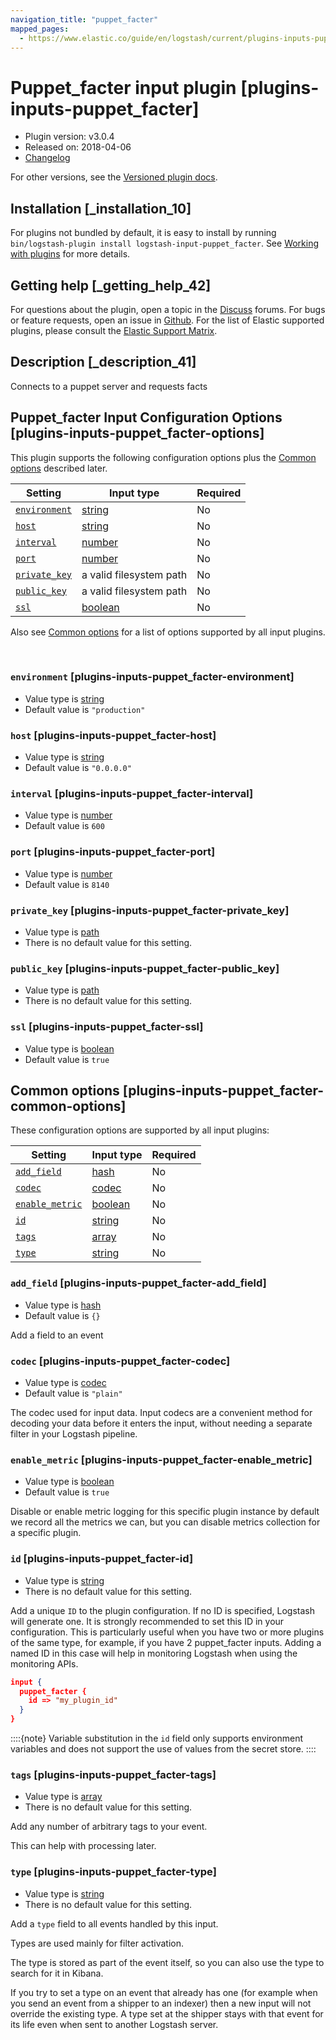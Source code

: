 ```yaml
---
navigation_title: "puppet_facter"
mapped_pages:
  - https://www.elastic.co/guide/en/logstash/current/plugins-inputs-puppet_facter.html
---
```


# Puppet_facter input plugin [plugins-inputs-puppet_facter]


* Plugin version: v3.0.4
* Released on: 2018-04-06
* [Changelog](https://github.com/logstash-plugins/logstash-input-puppet_facter/blob/v3.0.4/CHANGELOG.md)

For other versions, see the [Versioned plugin docs](/vpr/input-puppet_facter-index.md).

## Installation [_installation_10]

For plugins not bundled by default, it is easy to install by running `bin/logstash-plugin install logstash-input-puppet_facter`. See [Working with plugins](logstash://reference/working-with-plugins.md) for more details.


## Getting help [_getting_help_42]

For questions about the plugin, open a topic in the [Discuss](http://discuss.elastic.co) forums. For bugs or feature requests, open an issue in [Github](https://github.com/logstash-plugins/logstash-input-puppet_facter). For the list of Elastic supported plugins, please consult the [Elastic Support Matrix](https://www.elastic.co/support/matrix#logstash_plugins).


## Description [_description_41]

Connects to a puppet server and requests facts


## Puppet_facter Input Configuration Options [plugins-inputs-puppet_facter-options]

This plugin supports the following configuration options plus the [Common options](plugins-inputs-puppet_facter.md#plugins-inputs-puppet_facter-common-options) described later.

| Setting | Input type | Required |
| --- | --- | --- |
| [`environment`](plugins-inputs-puppet_facter.md#plugins-inputs-puppet_facter-environment) | [string](introduction.md#string) | No |
| [`host`](plugins-inputs-puppet_facter.md#plugins-inputs-puppet_facter-host) | [string](introduction.md#string) | No |
| [`interval`](plugins-inputs-puppet_facter.md#plugins-inputs-puppet_facter-interval) | [number](introduction.md#number) | No |
| [`port`](plugins-inputs-puppet_facter.md#plugins-inputs-puppet_facter-port) | [number](introduction.md#number) | No |
| [`private_key`](plugins-inputs-puppet_facter.md#plugins-inputs-puppet_facter-private_key) | a valid filesystem path | No |
| [`public_key`](plugins-inputs-puppet_facter.md#plugins-inputs-puppet_facter-public_key) | a valid filesystem path | No |
| [`ssl`](plugins-inputs-puppet_facter.md#plugins-inputs-puppet_facter-ssl) | [boolean](introduction.md#boolean) | No |

Also see [Common options](plugins-inputs-puppet_facter.md#plugins-inputs-puppet_facter-common-options) for a list of options supported by all input plugins.

 

### `environment` [plugins-inputs-puppet_facter-environment]

* Value type is [string](introduction.md#string)
* Default value is `"production"`


### `host` [plugins-inputs-puppet_facter-host]

* Value type is [string](introduction.md#string)
* Default value is `"0.0.0.0"`


### `interval` [plugins-inputs-puppet_facter-interval]

* Value type is [number](introduction.md#number)
* Default value is `600`


### `port` [plugins-inputs-puppet_facter-port]

* Value type is [number](introduction.md#number)
* Default value is `8140`


### `private_key` [plugins-inputs-puppet_facter-private_key]

* Value type is [path](introduction.md#path)
* There is no default value for this setting.


### `public_key` [plugins-inputs-puppet_facter-public_key]

* Value type is [path](introduction.md#path)
* There is no default value for this setting.


### `ssl` [plugins-inputs-puppet_facter-ssl]

* Value type is [boolean](introduction.md#boolean)
* Default value is `true`



## Common options [plugins-inputs-puppet_facter-common-options]

These configuration options are supported by all input plugins:

| Setting | Input type | Required |
| --- | --- | --- |
| [`add_field`](plugins-inputs-puppet_facter.md#plugins-inputs-puppet_facter-add_field) | [hash](logstash://reference/configuration-file-structure.md#hash) | No |
| [`codec`](plugins-inputs-puppet_facter.md#plugins-inputs-puppet_facter-codec) | [codec](logstash://reference/configuration-file-structure.md#codec) | No |
| [`enable_metric`](plugins-inputs-puppet_facter.md#plugins-inputs-puppet_facter-enable_metric) | [boolean](logstash://reference/configuration-file-structure.md#boolean) | No |
| [`id`](plugins-inputs-puppet_facter.md#plugins-inputs-puppet_facter-id) | [string](logstash://reference/configuration-file-structure.md#string) | No |
| [`tags`](plugins-inputs-puppet_facter.md#plugins-inputs-puppet_facter-tags) | [array](logstash://reference/configuration-file-structure.md#array) | No |
| [`type`](plugins-inputs-puppet_facter.md#plugins-inputs-puppet_facter-type) | [string](logstash://reference/configuration-file-structure.md#string) | No |

### `add_field` [plugins-inputs-puppet_facter-add_field]

* Value type is [hash](logstash://reference/configuration-file-structure.md#hash)
* Default value is `{}`

Add a field to an event


### `codec` [plugins-inputs-puppet_facter-codec]

* Value type is [codec](logstash://reference/configuration-file-structure.md#codec)
* Default value is `"plain"`

The codec used for input data. Input codecs are a convenient method for decoding your data before it enters the input, without needing a separate filter in your Logstash pipeline.


### `enable_metric` [plugins-inputs-puppet_facter-enable_metric]

* Value type is [boolean](logstash://reference/configuration-file-structure.md#boolean)
* Default value is `true`

Disable or enable metric logging for this specific plugin instance by default we record all the metrics we can, but you can disable metrics collection for a specific plugin.


### `id` [plugins-inputs-puppet_facter-id]

* Value type is [string](logstash://reference/configuration-file-structure.md#string)
* There is no default value for this setting.

Add a unique `ID` to the plugin configuration. If no ID is specified, Logstash will generate one. It is strongly recommended to set this ID in your configuration. This is particularly useful when you have two or more plugins of the same type, for example, if you have 2 puppet_facter inputs. Adding a named ID in this case will help in monitoring Logstash when using the monitoring APIs.

```json
input {
  puppet_facter {
    id => "my_plugin_id"
  }
}
```

::::{note} 
Variable substitution in the `id` field only supports environment variables and does not support the use of values from the secret store.
::::



### `tags` [plugins-inputs-puppet_facter-tags]

* Value type is [array](logstash://reference/configuration-file-structure.md#array)
* There is no default value for this setting.

Add any number of arbitrary tags to your event.

This can help with processing later.


### `type` [plugins-inputs-puppet_facter-type]

* Value type is [string](logstash://reference/configuration-file-structure.md#string)
* There is no default value for this setting.

Add a `type` field to all events handled by this input.

Types are used mainly for filter activation.

The type is stored as part of the event itself, so you can also use the type to search for it in Kibana.

If you try to set a type on an event that already has one (for example when you send an event from a shipper to an indexer) then a new input will not override the existing type. A type set at the shipper stays with that event for its life even when sent to another Logstash server.




